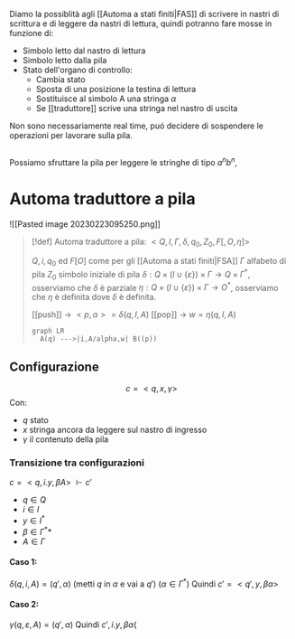 Diamo la possiblità agli [[Automa a stati finiti|FAS]] di scrivere in nastri di scrittura e di leggere da nastri di lettura, quindi potranno fare mosse in funzione di:
- Simbolo letto dal nastro di lettura
- Simbolo letto dalla pila
- Stato dell'organo di controllo:
	- Cambia stato
	- Sposta di una posizione la testina di lettura
	- Sostituisce al simbolo A una stringa $\alpha$
	- Se [[traduttore]] scrive una stringa nel nastro di uscita

Non sono necessariamente real time, puó decidere di sospendere le operazioni per lavorare sulla pila.



```
```

Possiamo sfruttare la pila per leggere le stringhe di tipo $a^nb^n$, 


# Automa traduttore a pila
![[Pasted image 20230223095250.png]]


>[!def]
>Automa traduttore a pila: $<Q,I,\Gamma, \delta, q_{0},Z_{0},F[, O, \eta]>$
>
>$Q, i,q_{0}$ ed $F[O]$ come per gli [[Automa a stati finiti|FSA]]
>$\Gamma$ alfabeto di pila
>$Z_{0}$ simbolo iniziale di pila
>$\delta: Q \times (I \cup \left\{ \varepsilon \right\})\times \Gamma \to Q \times \Gamma^*$, osserviamo che $\delta$ è parziale
>$\eta: Q \times (I \cup  \left\{ \varepsilon \right\}) \times \Gamma \to O^*$, osserviamo che $\eta$ è definita dove $\delta$ è definita.
>
> [[push]] -> $<p,\alpha> =\delta(q,I,A)$
> [[pop]] -> $w = \eta(q,I,A)$
>
>```mermaid
>graph LR
>	A(q) --->|i,A/alpha,w| B((p))
>```

## Configurazione
$$c = <q,x,\gamma>$$
Con:
- $q$ stato 
- $x$ stringa ancora da leggere sul nastro di ingresso
- $\gamma$ il contenuto della pila


### Transizione tra configurazioni
$c = <q, i.y, \beta A>\ \vdash c'$

- $q \in Q$
- $i \in I$
- $y \in I^*$
- $\beta \in \Gamma^**$
- $A \in \Gamma$

#### Caso 1:
$\delta(q,i,A) = (q',\alpha)$ (metti $q$ in $\alpha$ e vai a $q'$) ($\alpha \in \Gamma^*$)
Quindi $c' = <q',y,\beta \alpha>$

#### Caso 2:
$\gamma(q,\varepsilon,A) = (q',\alpha)$
Quindi $c',i.y,\beta \alpha($
